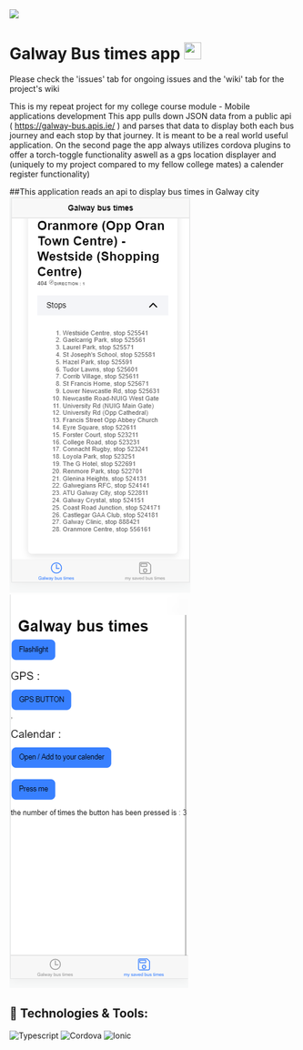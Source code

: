<img src="https://komconsultants.com/wp-content/uploads/2015/04/ATU-Logo-wide.jpg" width="350px"/>
<br>

# Galway Bus times app <img src="https://raw.githubusercontent.com/MartinHeinz/MartinHeinz/master/wave.gif" width="30px" height="30px" />

Please check the 'issues' tab for ongoing issues and the 'wiki' tab for the project's wiki

This is my repeat project for my college course module - Mobile applications development
This app pulls down JSON data from a public api ( https://galway-bus.apis.ie/ ) and parses that data to display both each bus journey and each stop by that journey. It is meant to be a real world useful application. On the second page the app always utilizes cordova plugins to offer a torch-toggle functionality aswell as a gps location displayer and (uniquely to my project compared to my fellow college mates) a calender register functionality)

##This application reads an api to display bus times in Galway city
<br>
![What this app looks like](screenshots/screenshot-page-1.PNG)
![What this app looks like](screenshots/screenshot-page-2.PNG)
<br>

## 🔧 Technologies & Tools:

![Typescript](https://img.shields.io/badge/TypeScript-007ACC?style=for-the-badge&logo=typescript&logoColor=white)
![Cordova](https://img.shields.io/badge/Cordova-35434F?style=for-the-badge&logo=apache-cordova&logoColor=E8E8E8)
![Ionic](https://img.shields.io/badge/Ionic-3880FF?style=for-the-badge&logo=ionic&logoColor=white)
